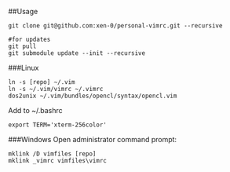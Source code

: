 ##Usage

```
git clone git@github.com:xen-0/personal-vimrc.git --recursive

#for updates
git pull
git submodule update --init --recursive
```


###Linux
```
ln -s [repo] ~/.vim
ln -s ~/.vim/vimrc ~/.vimrc
dos2unix ~/.vim/bundles/opencl/syntax/opencl.vim
```
Add to ~/.bashrc
```
export TERM='xterm-256color'
```

###Windows
Open administrator command prompt:
```
mklink /D vimfiles [repo]
mklink _vimrc vimfiles\vimrc
```
